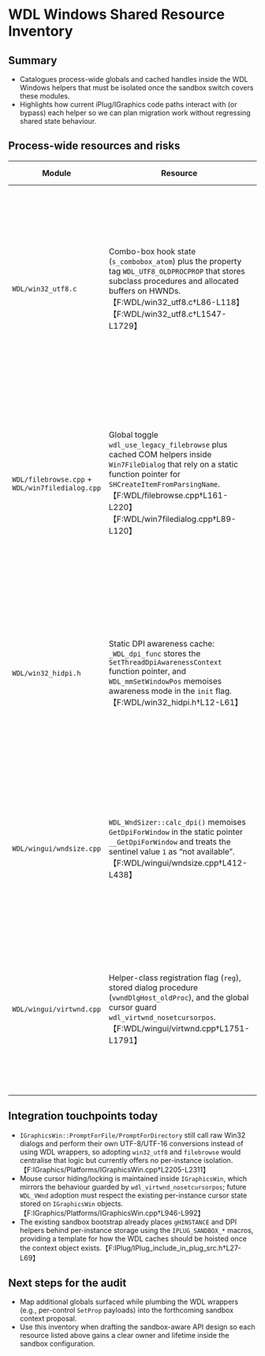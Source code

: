# WDL Windows Shared Resource Inventory

## Summary
- Catalogues process-wide globals and cached handles inside the WDL Windows helpers that must be isolated once the sandbox switch covers these modules.
- Highlights how current iPlug/IGraphics code paths interact with (or bypass) each helper so we can plan migration work without regressing shared state behaviour.

## Process-wide resources and risks

| Module | Resource | Lifetime & usage assumptions | Sandboxing considerations |
| --- | --- | --- | --- |
| `WDL/win32_utf8.c` | Combo-box hook state (`s_combobox_atom`) plus the property tag `WDL_UTF8_OLDPROCPROP` that stores subclass procedures and allocated buffers on HWNDs.【F:WDL/win32_utf8.c†L86-L118】【F:WDL/win32_utf8.c†L1547-L1729】 | Initialised lazily the first time a UTF-8 hook is installed, then reused for every combo/list/tree control inside the host process. Each hooked control stores its buffers under a fixed property name, and the static fallback buffer `s_buf` is shared when callers forget to hook the control.【F:WDL/win32_utf8.c†L1676-L1729】 | A sandboxed instance must supply its own atom/property namespace and buffer storage so combo-box edits and `SetProp` lifetimes do not leak between plug-ins. The sandbox context should hand back per-instance structures for hooks instead of touching static globals. |
| `WDL/filebrowse.cpp` + `WDL/win7filedialog.cpp` | Global toggle `wdl_use_legacy_filebrowse` plus cached COM helpers inside `Win7FileDialog` that rely on a static function pointer for `SHCreateItemFromParsingName`.【F:WDL/filebrowse.cpp†L161-L220】【F:WDL/win7filedialog.cpp†L89-L120】 | The legacy flag is a plain global controlling whether Vista/Win7 dialogs are used, so flipping it affects all plug-ins in the process. The COM helper caches the `SHCreateItemFromParsingName` pointer the first time any dialog is shown.【F:WDL/win7filedialog.cpp†L89-L118】 | When sandbox mode is active, the legacy toggle and cached shell pointers need to live in sandbox-owned storage. Otherwise one instance can silently change the dialog mode for every other plug-in sharing the host process. |
| `WDL/win32_hidpi.h` | Static DPI awareness cache: `_WDL_dpi_func` stores the `SetThreadDpiAwarenessContext` function pointer, and `WDL_mmSetWindowPos` memoises awareness mode in the `init` flag.【F:WDL/win32_hidpi.h†L12-L61】 | The first caller loads `user32.dll`, caches the pointers, and records whether per-window repositioning should happen. Every subsequent window operation reuses that global `init`/function state. | Sandboxed plug-ins need per-context DPI caches so experimental DPI modes (or deliberate resets) in one instance do not bleed into others. Hoist these caches into the sandbox context and reset them whenever a sandbox is created or destroyed. |
| `WDL/wingui/wndsize.cpp` | `WDL_WndSizer::calc_dpi()` memoises `GetDpiForWindow` in the static pointer `__GetDpiForWindow` and treats the sentinel value `1` as “not available”.【F:WDL/wingui/wndsize.cpp†L412-L438】 | Once cached, every resizer shares the same function pointer and sentinel across the process, assuming the host’s DPI awareness mode stays constant. | Move the cached function pointer into sandbox state or expose an override hook so each plug-in instance can respond to host-specific DPI changes without relying on a process-global sentinel. |
| `WDL/wingui/virtwnd.cpp` | Helper-class registration flag (`reg`), stored dialog procedure (`vwndDlgHost_oldProc`), and the global cursor guard `wdl_virtwnd_nosetcursorpos`.【F:WDL/wingui/virtwnd.cpp†L1751-L1791】 | Registering the helper class is a one-shot operation guarded by the static `reg` flag; the stored WNDPROC and the cursor toggle then apply to every virtual window created afterwards. | If virtual windows ever back iPlug editors, the sandbox context must own the registered class metadata and cursor toggle so pen/touch behaviour remains isolated per plug-in instance. |

## Integration touchpoints today
- `IGraphicsWin::PromptForFile/PromptForDirectory` still call raw Win32 dialogs and perform their own UTF-8/UTF-16 conversions instead of using WDL wrappers, so adopting `win32_utf8` and `filebrowse` would centralise that logic but currently offers no per-instance isolation.【F:IGraphics/Platforms/IGraphicsWin.cpp†L2205-L2311】
- Mouse cursor hiding/locking is maintained inside `IGraphicsWin`, which mirrors the behaviour guarded by `wdl_virtwnd_nosetcursorpos`; future `WDL_VWnd` adoption must respect the existing per-instance cursor state stored on `IGraphicsWin` objects.【F:IGraphics/Platforms/IGraphicsWin.cpp†L946-L992】
- The existing sandbox bootstrap already places `gHINSTANCE` and DPI helpers behind per-instance storage using the `IPLUG_SANDBOX_*` macros, providing a template for how the WDL caches should be hoisted once the context object exists.【F:IPlug/IPlug_include_in_plug_src.h†L27-L69】

## Next steps for the audit
- Map additional globals surfaced while plumbing the WDL wrappers (e.g., per-control `SetProp` payloads) into the forthcoming sandbox context proposal.
- Use this inventory when drafting the sandbox-aware API design so each resource listed above gains a clear owner and lifetime inside the sandbox configuration.
